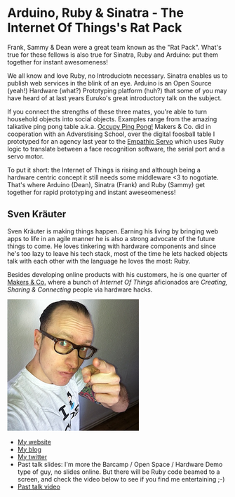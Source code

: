 # Arduino, Ruby &amp; Sinatra - The Internet Of Things's Rat Pack

Frank, Sammy &amp; Dean were a great team known as the "Rat Pack". What's true for these fellows is also true for Sinatra, Ruby and Arduino: put them together for instant awesomeness!

We all know and love Ruby, no Introduciotn necessary. Sinatra enables us to publish web services in the blink of an eye. Arduino is an Open Source (yeah!) Hardware (what?) Prototyping platform (huh?) that some of you may have heard of at last years Euruko's great introductory talk on the subject.

If you connect the strengths of these three mates, you're able to turn household objects into social objects. Examples range from the amazing talkative ping pong table a.k.a. [Occupy Ping Pong!](https://github.com/makersandco/Occupy-Ping-Pong) Makers & Co. did in cooperation with an Adverstising School, over the digital foosball table I prototyped for an agency last year to the [Empathic Servo](https://vimeo.com/27113323) which uses Ruby logic to translate between a face recognition software, the serial port and a servo motor.

To put it short: the Internet of Things is rising and although being a hardware centric concept it still needs some middleware <3 to nogotiate. That's where Arduino (Dean), Sinatra (Frank) and Ruby (Sammy) get together for rapid prototyping and instant aweseomeness!

## Sven Kräuter

Sven Kräuter is making things happen. Earning his living by bringing web apps to life in an agile manner he is also a strong advocate of the future things to come. He loves tinkering with hardware components and since he's too lazy to leave his tech stack, most of the time he lets hacked objects talk with each other with the language he loves the most: Ruby.

Besides developing online products with his customers, he is one quarter of [Makers &amp; Co.](http://makersand.co) where a bunch of _Internet Of Things_ aficionados are _Creating, Sharing & Connecting_ people via hardware hacks.

![Profile picture](https://github.com/5v3n/call-for-proposals/raw/master/sven_kraeuter-arduino_ruby_and_sinatra_aka_the_internet_of_things_rat_pack/profile_picture.jpg)

- [My website](http://makersand.co)
- [My blog](http://5v3n.com)
- [My twitter](https://twitter.com/#!/sven_kr)
- Past talk slides: I'm more the Barcamp / Open Space / Hardware Demo type of guy, no slides online. But there will be Ruby code beamed to a screen, and check the video below to see if you find me entertaining ;-)
- [Past talk video](https://vimeo.com/37128462)

